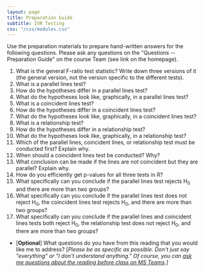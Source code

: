 ```yaml
---
layout: page
title: Preparation Guide
subtitle: IVR Testing
css: "/css/modules.css"
---
```


<div class="alert alert-warning">
Use the preparation materials to prepare hand-written answers for the following questions. Please ask any questions on the "Questions -- Preparation Guide" on the course Team (see link on the homepage).
</div>

1. What is the general F-ratio test statistic? Write down three versions of it (the general version, not the version specific to the different tests).
1. What is a parallel lines test?
1. How do the hypotheses differ in a parallel lines test?
1. What do the hypotheses look like, graphically, in a parallel lines test?
1. What is a coincident lines test?
1. How do the hypotheses differ in a coincident lines test?
1. What do the hypotheses look like, graphically, in a coincident lines test?
1. What is a relationship test?
1. How do the hypotheses differ in a relationship test?
1. What do the hypotheses look like, graphically, in a relationship test?
1. Which of the parallel lines, coincident lines, or relationship test must be conducted first? Explain why.
1. When should a coincident lines test be conducted? Why?
1. What conclusion can be made if the lines are not coincident but they are parallel? Explain why.
1. How do you efficiently get p-values for all three tests in R?
1. What specifically can you conclude if the parallel lines test rejects H<sub>0</sub> and there are more than two groups?
1. What specifically can you conclude if the parallel lines test does not reject H<sub>0</sub>, the coincident lines test rejects H<sub>0</sub>, and there are more than two groups?
1. What specifically can you conclude if the parallel lines and coincident lines tests both reject H<sub>0</sub>, the relationship test does not reject H<sub>0</sub>, and there are more than two groups?

<ul>
<li>[<b>Optional</b>] What questions do you have from this reading that you would like me to address? [<i>Please be as specific as possible. Don't just say "everything" or "I don't understand anything." Of course, you can <a href="https://teams.microsoft.com/l/channel/19%3aebdb6d98f8c748818228211aeea11139%40thread.tacv2/Class%2520Preparation%2520Reading%2520Questions?groupId=6aaae687-f6ed-4518-b9ed-3986bc9e6f4f&tenantId=b70d8bab-80b6-4766-b5da-fcfdabdf71c7" target="_blank">ask me questions about the reading before class on MS Teams</a>.]</i></li>
</ul>
